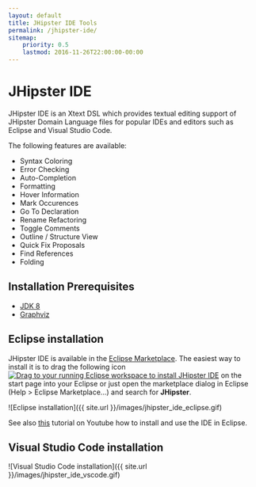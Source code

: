 ```yaml
---
layout: default
title: JHipster IDE Tools
permalink: /jhipster-ide/
sitemap:
    priority: 0.5
    lastmod: 2016-11-26T22:00:00-00:00
---
```


# <i class="fa fa-object-group"></i> JHipster IDE

JHipster IDE is an Xtext DSL which provides textual editing support of JHipster Domain Language files for popular IDEs and editors such as Eclipse and Visual Studio Code.

The following features are available:

- Syntax Coloring
- Error Checking
- Auto-Completion
- Formatting
- Hover Information
- Mark Occurences
- Go To Declaration
- Rename Refactoring
- Toggle Comments
- Outline / Structure View
- Quick Fix Proposals
- Find References
- Folding


## Installation Prerequisites
- [JDK 8](http://www.oracle.com/technetwork/java/javase/downloads/)
- [Graphviz](http://www.graphviz.org/)

## Eclipse installation

JHipster IDE is available in the [Eclipse Marketplace](https://marketplace.eclipse.org/content/jhipster-ide). The easiest way to install it is to drag the following icon <a href="http://marketplace.eclipse.org/marketplace-client-intro?mpc_install=3184658" class="drag" title="Drag to your running Eclipse workspace to install JHipster IDE"><img class="img-responsive" src="https://marketplace.eclipse.org/sites/all/themes/solstice/public/images/marketplace/btn-install.png" alt="Drag to your running Eclipse workspace to install JHipster IDE" /></a> on the start page into your Eclipse or just open the marketplace dialog in Eclipse (Help > Eclipse Marketplace...) and search for <b>JHipster</b>.

![Eclipse installation]({{ site.url }}/images/jhipster_ide_eclipse.gif)

See also <a href="https://www.youtube.com/embed/LERTahPqVjo">this</a> tutorial on Youtube how to install and use the IDE in Eclipse.

## Visual Studio Code installation

![Visual Studio Code installation]({{ site.url }}/images/jhipster_ide_vscode.gif)
